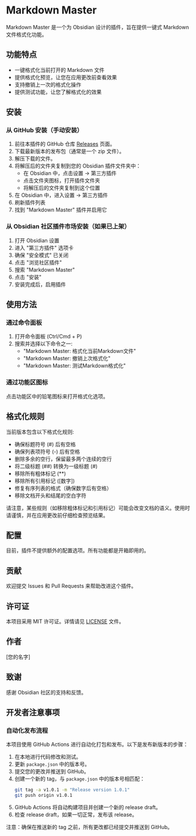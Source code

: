 # Markdown Master

Markdown Master 是一个为 Obsidian 设计的插件，旨在提供一键式 Markdown 文件格式化功能。

## 功能特点

- 一键格式化当前打开的 Markdown 文件
- 提供格式化预览，让您在应用更改前查看效果
- 支持撤销上一次的格式化操作
- 提供测试功能，让您了解格式化的效果

## 安装

### 从 GitHub 安装（手动安装）

1. 前往本插件的 GitHub 仓库 [Releases](https://github.com/您的用户名/markdown-master/releases) 页面。
2. 下载最新版本的发布包（通常是一个 zip 文件）。
3. 解压下载的文件。
4. 将解压后的文件夹复制到您的 Obsidian 插件文件夹中：
   - 在 Obsidian 中，点击设置 -> 第三方插件
   - 点击文件夹图标，打开插件文件夹
   - 将解压后的文件夹复制到这个位置
5. 在 Obsidian 中，进入设置 -> 第三方插件
6. 刷新插件列表
7. 找到 "Markdown Master" 插件并启用它

### 从 Obsidian 社区插件市场安装（如果已上架）

1. 打开 Obsidian 设置
2. 进入 "第三方插件" 选项卡
3. 确保 "安全模式" 已关闭
4. 点击 "浏览社区插件"
5. 搜索 "Markdown Master"
6. 点击 "安装"
7. 安装完成后，启用插件

## 使用方法

### 通过命令面板

1. 打开命令面板 (Ctrl/Cmd + P)
2. 搜索并选择以下命令之一:
   - "Markdown Master: 格式化当前Markdown文件"
   - "Markdown Master: 撤销上次格式化"
   - "Markdown Master: 测试Markdown格式化"

### 通过功能区图标

点击功能区中的铅笔图标来打开格式化选项。

## 格式化规则

当前版本包含以下格式化规则:

- 确保标题符号 (#) 后有空格
- 确保列表项符号 (-) 后有空格
- 删除多余的空行，保留最多两个连续的空行
- 将二级标题 (##) 转换为一级标题 (#)
- 移除所有粗体标记 (**)
- 移除所有引用标记 ([数字])
- 修复有序列表的格式（确保数字后有空格）
- 移除文档开头和结尾的空白字符

请注意，某些规则（如移除粗体标记和引用标记）可能会改变文档的语义。使用时请谨慎，并在应用更改前仔细检查预览结果。

## 配置

目前，插件不提供额外的配置选项。所有功能都是开箱即用的。

## 贡献

欢迎提交 Issues 和 Pull Requests 来帮助改进这个插件。

## 许可证

本项目采用 MIT 许可证。详情请见 [LICENSE](LICENSE) 文件。

## 作者

[您的名字]

## 致谢

感谢 Obsidian 社区的支持和反馈。

## 开发者注意事项

### 自动化发布流程

本项目使用 GitHub Actions 进行自动化打包和发布。以下是发布新版本的步骤：

1. 在本地进行代码修改和测试。
2. 更新 `package.json` 中的版本号。
3. 提交您的更改并推送到 GitHub。
4. 创建一个新的 tag，与 `package.json` 中的版本号相匹配：
   ```bash
   git tag -a v1.0.1 -m "Release version 1.0.1"
   git push origin v1.0.1
   ```
5. GitHub Actions 将自动构建项目并创建一个新的 release draft。
6. 检查 release draft，如果一切正常，发布该 release。

注意：确保在推送新的 tag 之前，所有更改都已经提交并推送到 GitHub。
